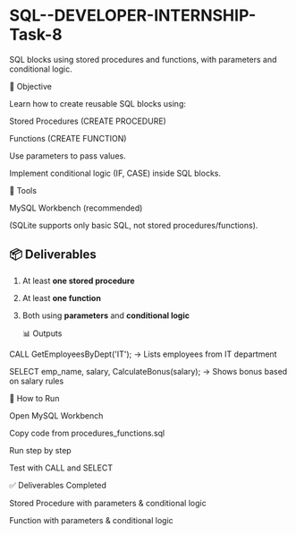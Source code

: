 # SQL--DEVELOPER-INTERNSHIP-Task-8
SQL blocks using stored procedures and functions, with parameters and conditional logic.

📌 Objective

Learn how to create reusable SQL blocks using:

Stored Procedures (CREATE PROCEDURE)

Functions (CREATE FUNCTION)

Use parameters to pass values.

Implement conditional logic (IF, CASE) inside SQL blocks.

📌 Tools

MySQL Workbench (recommended)

(SQLite supports only basic SQL, not stored procedures/functions).


## 📦 Deliverables
1. At least **one stored procedure**
2. At least **one function**
3. Both using **parameters** and **conditional logic**

   📊 Outputs

CALL GetEmployeesByDept('IT'); → Lists employees from IT department

SELECT emp_name, salary, CalculateBonus(salary); → Shows bonus based on salary rules

🚀 How to Run

Open MySQL Workbench

Copy code from procedures_functions.sql

Run step by step

Test with CALL and SELECT

✅ Deliverables Completed

 Stored Procedure with parameters & conditional logic

 Function with parameters & conditional logic
